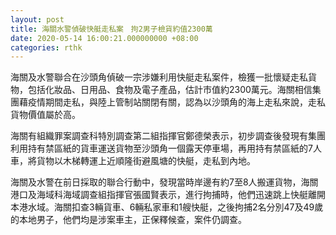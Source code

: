 ```yaml
---
layout: post
title: 海關水警偵破快艇走私案　拘2男子檢貨約值2300萬
date: 2020-05-14 16:00:21.000000000 +08:00
categories: rthk
---
```


海關及水警聯合在沙頭角偵破一宗涉嫌利用快艇走私案件，檢獲一批懷疑走私貨物，包括化妝品、日用品、食物及電子產品，估計市值約2300萬元。海關相信集團藉疫情期間走私，與陸上管制站關閉有關，認為以沙頭角的海上走私來說，走私貨物價值屬於高。

海關有組織罪案調查科特別調查第二組指揮官鄭德榮表示，初步調查後發現有集團利用持有禁區紙的貨車運送貨物至沙頭角一個露天停車場，再用持有禁區紙的7人車，將貨物以木梯轉運上近順隆街避風塘的快艇，走私到內地。

海關及水警在前日採取的聯合行動中，發現當時岸邊有約7至8人搬運貨物，海關港口及海域科海域調查組指揮官張國賢表示，進行拘捕時，他們迅速跳上快艇離開本港水域。海關扣查3輛貨車、6輛私家車和1艘快艇，之後拘捕2名分別47及49歲的本地男子，他們均是涉案車主，正保釋候查，案件仍調查。

